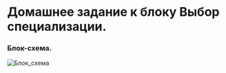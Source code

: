 # Домашнее задание к блоку Выбор специализации.

### Блок-схема.

![Блок_схема](https://user-images.githubusercontent.com/119155029/212474359-38b315c4-c88f-43a3-848c-c5ab0fed4baa.jpg)

